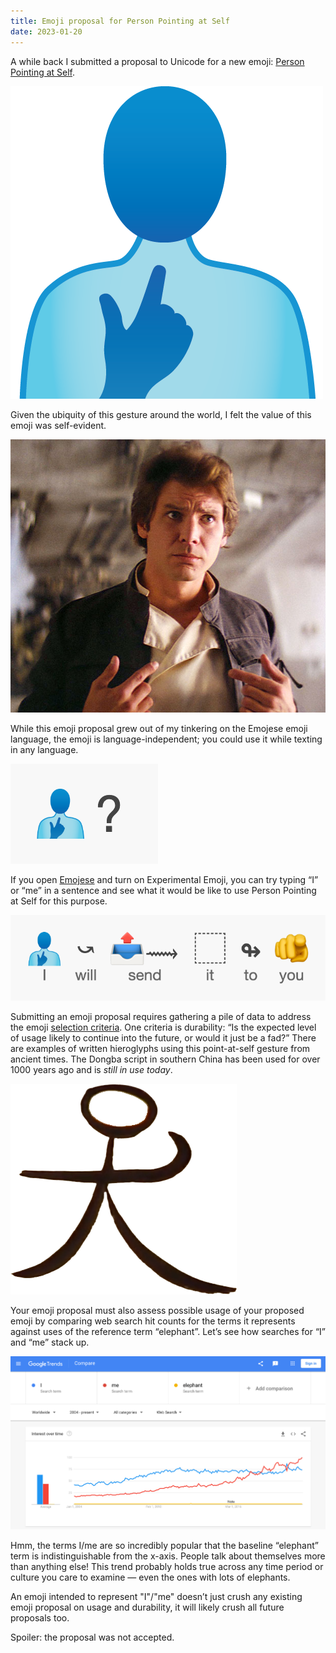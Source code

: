 ```yaml
---
title: Emoji proposal for Person Pointing at Self
date: 2023-01-20
---
```


A while back I submitted a proposal to Unicode for a new emoji: [Person Pointing at Self](https://drive.google.com/file/d/1y-aO0tl6LnSpHavLnpESRt6h5Idz4K0_/view?usp=sharing).

<img src="/images/2023/01/personPointingAtSelf.png" style="max-width: 100%; width: 500px;">

Given the ubiquity of this gesture around the world, I felt the value of this emoji was self-evident.

![](/images/2023/01/hanSolo.jpg)

While this emoji proposal grew out of my tinkering on the Emojese emoji language, the emoji is language-independent; you could use it while texting in any language.

![](/images/2023/01/whoMe.png)

If you open [Emojese](https://emojese.org) and turn on Experimental Emoji, you can try typing “I” or “me” in a sentence and see what it would be like to use Person Pointing at Self for this purpose.

![](/images/2023/01/iWillSendIt.png)

Submitting an emoji proposal requires gathering a pile of data to address the emoji [selection criteria](http://unicode.org/emoji/proposals.html#selection_factors). One criteria is durability: “Is the expected level of usage likely to continue into the future, or would it just be a fad?” There are examples of written hieroglyphs using this point-at-self gesture from ancient times. The Dongba script in southern China has been used for over 1000 years ago and is _still in use today_.

![](/images/2023/01/dongbaMe.png)

Your emoji proposal must also assess possible usage of your proposed emoji by comparing web search hit counts for the terms it represents against uses of the reference term “elephant”. Let’s see how searches for “I” and “me” stack up.

![](/images/2023/01/googleTrendsMe.png)

Hmm, the terms I/me are so incredibly popular that the baseline “elephant” term is indistinguishable from the x-axis. People talk about themselves more than anything else! This trend probably holds true across any time period or culture you care to examine — even the ones with lots of elephants.

An emoji intended to represent "I"/"me" doesn’t just crush any existing emoji proposal on usage and durability, it will likely crush all future proposals too.

Spoiler: the proposal was not accepted.
